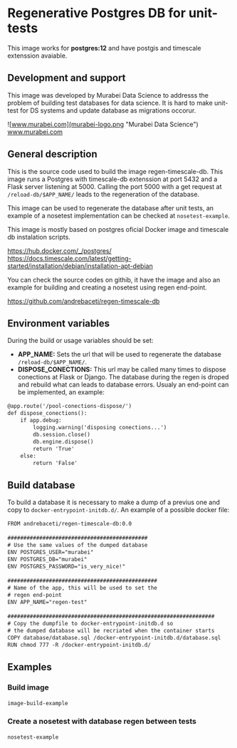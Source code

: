 # Regenerative Postgres DB for unit-tests

This image works for **postgres:12** and have postgis and timescale extenssion avaiable.

## Development and support
This image was developed by Murabei Data Science to addresss the problem of building test databases for data science. It is hard to make unit-test for DS systems and update database as migrations occorur.

![www.murabei.com](murabei-logo.png "Murabei Data Science")
www.murabei.com

## General description
This is the source code used to build the image regen-timescale-db. This image runs a Postgres with timescale-db extenssion at port 5432 and a Flask server listening at 5000. Calling the port 5000 with a get request at `/reload-db/$APP_NAME/` leads to the regeneration of the database.

This image can be used to regenerate the database after unit tests, an example of a nosetest implementation can be checked at `nosetest-example`.

This image is mostly based on postgres oficial Docker image and timescale db instalation scripts.

https://hub.docker.com/_/postgres/
https://docs.timescale.com/latest/getting-started/installation/debian/installation-apt-debian

You can check the source codes on githib, it have the image and also an example for building and creating a nosetest using regen end-point.

https://github.com/andrebaceti/regen-timescale-db

## Environment variables
During the build or usage variables should be set:
- **APP_NAME:** Sets the url that will be used to regenerate the database `/reload-db/$APP_NAME/`.
- **DISPOSE_CONECTIONS:** This url may be called many times to dispose conections at Flask or Django. The database during the regen is droped and rebuild what can leads to database errors. Usualy an end-point can be implemented, an example:

```
@app.route('/pool-conections-dispose/')
def dispose_conections():
    if app.debug:
        logging.warning('disposing conections...')
        db.session.close()
        db.engine.dispose()
        return 'True'
    else:
        return 'False'
```

## Build database
To build a database it is necessary to make a dump of a previus one and copy to `docker-entrypoint-initdb.d/`. An example of a possible docker file:
```
FROM andrebaceti/regen-timescale-db:0.0

############################################
# Use the same values of the dumped database
ENV POSTGRES_USER="murabei"
ENV POSTGRES_DB="murabei"
ENV POSTGRES_PASSWORD="is_very_nice!"

###############################################
# Name of the app, this will be used to set the
# regen end-point
ENV APP_NAME="regen-test"

#################################################################
# Copy the dumpfile to docker-entrypoint-initdb.d so
# the dumped database will be recriated when the container starts
COPY database/database.sql /docker-entrypoint-initdb.d/database.sql
RUN chmod 777 -R /docker-entrypoint-initdb.d/
```

## Examples
### Build image
`image-build-example`

### Create a nosetest with database regen between tests
`nosetest-example`
